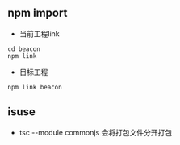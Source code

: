 ## npm import

* 当前工程link
```
cd beacon
npm link
```

* 目标工程
```
npm link beacon
```

## isuse

* tsc --module commonjs  会将打包文件分开打包